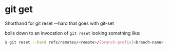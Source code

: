 # git get

Shorthand for git reset --hard that goes with git-set

boils down to an invocation of `git reset` looking something like:

```sh
$ git reset --hard refs/remotes/<remote>/[branch-prefix]<branch-name>
```

